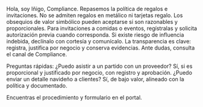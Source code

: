 Hola, soy Iñigo, Compliance. Repasemos la política de regalos e invitaciones.
No se admiten regalos en metálico ni tarjetas regalo. Los obsequios de valor simbólico pueden aceptarse si son razonables y proporcionales. Para invitaciones a comidas o eventos, regístralas y solicita autorización previa cuando corresponda. Si existe riesgo de influencia indebida, declínalo con cortesía y comunícalo. La transparencia es clave: registra, justifica por negocio y conserva evidencias. Ante dudas, consulta el canal de Compliance.

Preguntas rápidas:
¿Puedo asistir a un partido con un proveedor? Sí, si es proporcional y justificado por negocio, con registro y aprobación.
¿Puedo enviar un detalle navideño a clientes? Sí, de bajo valor, alineado con la política y documentado.

Encuentras el procedimiento y formulario en el portal.
